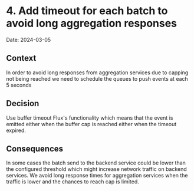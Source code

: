 # 4. Add timeout for each batch to avoid long aggregation responses

Date: 2024-03-05

## Context

In order to avoid long responses from aggregation services due to capping not being reached we need to schedule the queues to push events at each 5 seconds

## Decision

Use buffer timeout Flux's functionality which means that the event is emitted either when the buffer cap is reached either when the timeout expired. 

## Consequences

In some cases the batch send to the backend service could be lower than the configured threshold which might increase network traffic on backend services.
We avoid long response times for aggregation services when the traffic is lower and the chances to reach cap is limited.